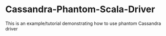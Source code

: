 # Cassandra-Phantom-Scala-Driver
This is an example/tutorial demonstrating how to use phantom Cassandra driver

